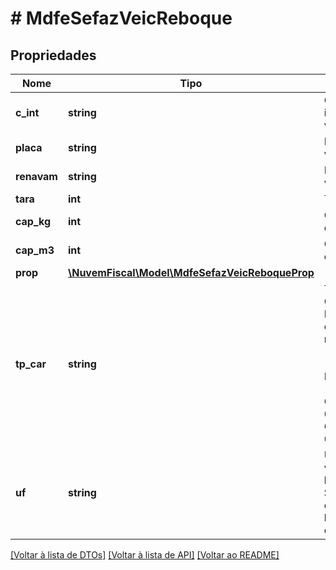 # # MdfeSefazVeicReboque

## Propriedades

Nome | Tipo | Descrição | Comentários
------------ | ------------- | ------------- | -------------
**c_int** | **string** | Código interno do veículo. | [optional]
**placa** | **string** | Placa do veículo. |
**renavam** | **string** | RENAVAM do veículo. | [optional]
**tara** | **int** | Tara em KG. |
**cap_kg** | **int** | Capacidade em KG. |
**cap_m3** | **int** | Capacidade em M3. | [optional]
**prop** | [**\NuvemFiscal\Model\MdfeSefazVeicReboqueProp**](MdfeSefazVeicReboqueProp.md) |  | [optional]
**tp_car** | **string** | Tipo de Carroceria.  Preencher com:  * 00 - não aplicável  * 01 - Aberta  * 02 - Fechada/Baú  * 03 - Granelera  * 04 - Porta Container  * 05 - Sider |
**uf** | **string** | UF em que veículo está licenciado.  Sigla da UF de licenciamento do veículo. | [optional]

[[Voltar à lista de DTOs]](../../README.md#models) [[Voltar à lista de API]](../../README.md#endpoints) [[Voltar ao README]](../../README.md)
